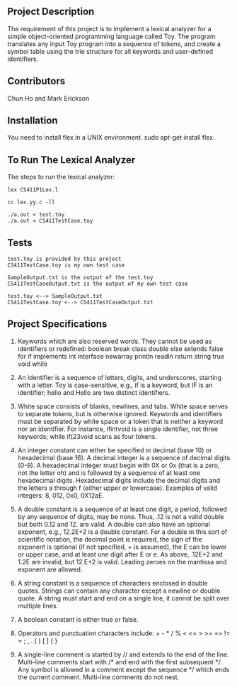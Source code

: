 ## Project Description

The requirement of this project is to implement a lexical analyzer for a simple object-oriented programming language called Toy. The program translates any input Toy program into a sequence of tokens, and create a symbol table using the trie structure for all keywords and user-defined identifiers. 

## Contributors

Chun Ho and Mark Erickson

## Installation

You need to install flex in a UNIX environment. sudo apt-get install flex. 

## To Run The Lexical Analyzer

The steps to run the lexical analyzer:

    lex CS411P1Lex.l

    cc lex.yy.c -ll

    ./a.out < test.toy
    ./a.out < CS411TestCase.toy

## Tests

    test.toy is provided by this project
    CS411TestCase.toy is my own test case

    SampleOutput.txt is the output of the test.toy
    CS411TestCaseOutput.txt is the output of my own test case

    test.toy <--> SampleOutput.txt
    CS411TestCase.toy <--> CS411TestCaseOutput.txt

## Project Specifications

1. Keywords which are also reserved words. They cannot be used as identifiers or redefined:
   boolean break class double else extends false for
   if implements int interface newarray println readln
   return string true void while
    
2. An identifier is a sequence of letters, digits, and underscores, starting with a letter. Toy is case-sensitive, e.g., if is a keyword, but IF is an identifier; hello and Hello are two distinct identifiers.

3. White space consists of blanks, newlines, and tabs. White space serves to separate tokens, but is otherwise ignored. Keywords and identifiers must be separated by white space or a token that is neither a keyword nor an identifier. For instance, ifintvoid is a single identifier, not three keywords; while if(23void scans as four tokens.

4. An integer constant can either be specified in decimal (base 10) or hexadecimal (base 16). A decimal integer is a sequence of decimal digits (0-9). A hexadecimal integer must begin with 0X or 0x (that is a zero, not the letter oh) and is followed by a sequence of at least one hexadecimal digits. Hexadecimal digits include the decimal digits and the letters a through f (either upper or lowercase). Examples of valid integers: 8, 012, 0x0, 0X12aE.

5. A double constant is a sequence of at least one digit, a period, followed by any sequence of digits, may be none. Thus, .12 is not a valid double but both 0.12 and 12. are valid. A double can also have an optional exponent, e.g., 12.2E+2 is a double constant. For a double in this sort of scientific notation, the decimal point is required, the sign of the exponent is optional (if not specified, + is assumed), the E can be lower or upper case, and at least one digit after E or e. As above, .12E+2 and 1.2E are invalid, but 12.E+2 is valid. Leading zeroes on the mantissa and exponent are allowed.

6. A string constant is a sequence of characters enclosed in double quotes. Strings can contain any character except a newline or double quote. A string must start and end on a single line, it cannot be split over multiple lines.

7. A boolean constant is either true or false.

8. Operators and punctuation characters include:
   \+   -   *   /   %   <   <=   >   >=   ==  !=   =   ;   ,   .   (   )   [   ]   {   }

9. A single-line comment is started by // and extends to the end of the line. Multi-line comments start with /* and end with the first subsequent */. Any symbol is allowed in a comment except the sequence */ which ends the current comment. Multi-line comments do not nest.
